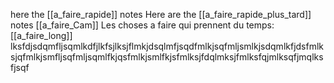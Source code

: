 here the [[a_faire_rapide]] notes 
Here are the [[a_faire_rapide_plus_tard]] notes 
[[a_faire_Cam]]
Les choses a faire qui prennent du temps: [[a_faire_long]] 
lksfdjsdqmfljsqmlkdfjlkfsjlksjflmkjdsqlmfjsqdfmlkjsqfmljsmlkjsdqmlkfjdsfmlksjqfmlkjsmfljsqfmljsqmlfkjqsfmlkjsmlfkjsfmlksjfdqlmksjfmlksfqjmlksqfjmqlksfjsqf

